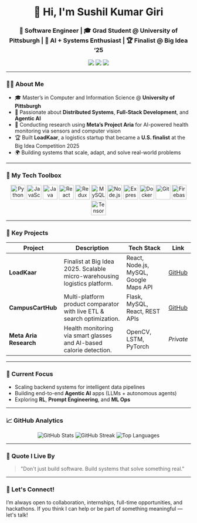 <h1 align="center">👋 Hi, I'm Sushil Kumar Giri</h1>
<h3 align="center">🚀 Software Engineer | 🎓 Grad Student @ University of Pittsburgh | 🧠 AI + Systems Enthusiast | 🏆 Finalist @ Big Idea ‘25</h3>

<p align="center">
  <a href="https://www.linkedin.com/in/sushilkrgiri/"><img src="https://img.shields.io/badge/LinkedIn-blue?style=for-the-badge&logo=linkedin" /></a>
  <a href="mailto:girisushil23@gmail.com"><img src="https://img.shields.io/badge/Email-D14836?style=for-the-badge&logo=gmail&logoColor=white" /></a>
  <a href="https://github.com/girisushil"><img src="https://img.shields.io/github/followers/girisushil?label=Follow&style=for-the-badge" /></a>
</p>

---

### 👨‍💻 About Me

- 🎓 Master’s in Computer and Information Science @ **University of Pittsburgh**
- 🧠 Passionate about **Distributed Systems**, **Full-Stack Development**, and **Agentic AI**
- 🔬 Conducting research using **Meta’s Project Aria** for AI-powered health monitoring via sensors and computer vision
- 🏆 Built **LoadKaar**, a logistics startup that became a **U.S. finalist** at the Big Idea Competition 2025
- 🌍 Building systems that scale, adapt, and solve real-world problems

---

### 💼 My Tech Toolbox

<p align="center">
  <img src="https://cdn.jsdelivr.net/gh/devicons/devicon/icons/python/python-original.svg" height="40" alt="Python"/>
  <img src="https://cdn.jsdelivr.net/gh/devicons/devicon/icons/javascript/javascript-original.svg" height="40" alt="JavaScript"/>
  <img src="https://cdn.jsdelivr.net/gh/devicons/devicon/icons/java/java-original.svg" height="40" alt="Java"/>
  <img src="https://cdn.jsdelivr.net/gh/devicons/devicon/icons/react/react-original.svg" height="40" alt="React"/>
  <img src="https://cdn.jsdelivr.net/gh/devicons/devicon/icons/redux/redux-original.svg" height="40" alt="Redux"/>
  <img src="https://cdn.jsdelivr.net/gh/devicons/devicon/icons/mysql/mysql-original.svg" height="40" alt="MySQL"/>
  <img src="https://cdn.jsdelivr.net/gh/devicons/devicon/icons/nodejs/nodejs-original.svg" height="40" alt="Node.js"/>
  <img src="https://cdn.jsdelivr.net/gh/devicons/devicon/icons/express/express-original.svg" height="40" alt="Express.js"/>
  <img src="https://cdn.jsdelivr.net/gh/devicons/devicon/icons/docker/docker-original.svg" height="40" alt="Docker"/>
  <img src="https://cdn.jsdelivr.net/gh/devicons/devicon/icons/git/git-original.svg" height="40" alt="Git"/>
  <img src="https://cdn.jsdelivr.net/gh/devicons/devicon/icons/firebase/firebase-plain.svg" height="40" alt="Firebase"/>
  <img src="https://cdn.jsdelivr.net/gh/devicons/devicon/icons/tensorflow/tensorflow-original.svg" height="40" alt="TensorFlow"/>
</p>

---

### 🚀 Key Projects

| Project | Description | Tech Stack | Link |
|--------|-------------|------------|------|
| **LoadKaar** | Finalist at Big Idea 2025. Scalable micro-warehousing logistics platform. | React, Node.js, MySQL, Google Maps API | [GitHub](https://github.com/girisushil/loadkaar) |
| **CampusCartHub** | Multi-platform product comparator with live ETL & search optimization. | Flask, MySQL, React, REST APIs | [GitHub](https://github.com/girisushil/Information-Integration) |
| **Meta Aria Research** | Health monitoring via smart glasses and AI-based calorie detection. | OpenCV, LSTM, PyTorch | *Private* |

---

### 🔭 Current Focus

- Scaling backend systems for intelligent data pipelines  
- Building end-to-end **Agentic AI** apps (LLMs + autonomous agents)  
- Exploring **RL**, **Prompt Engineering**, and **ML Ops**

---

### 📈 GitHub Analytics

<p align="center">
  <img src="https://github-readme-stats.vercel.app/api?username=girisushil&show_icons=true&theme=radical" alt="GitHub Stats"/>
  <img src="https://github-readme-streak-stats.herokuapp.com/?user=girisushil&theme=tokyonight" alt="GitHub Streak"/>
  <img src="https://github-readme-stats.vercel.app/api/top-langs/?username=girisushil&layout=compact&theme=tokyonight" alt="Top Languages"/>
</p>

---

### 🌱 Quote I Live By

> "Don't just build software. Build systems that solve something real."

---

### 🙌 Let's Connect!

I’m always open to collaboration, internships, full-time opportunities, and hackathons. If you think I can help or be part of something meaningful — let's talk!

